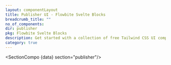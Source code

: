 ```yaml
---
layout: componentLayout
title: Publisher UI - Flowbite Svelte Blocks
breadcrumb_title: ""
no_of_components:
dir: publisher
pkg: Flowbite Svelte Blocks
description: Get started with a collection of free Tailwind CSS UI components for publishing blog posts, articles, comment sections, sidebar widgets, and more.
category: true
---
```


<script lang="ts">
  import type { PageData } from './$types';
  import SectionCompo from '../utils/Sectioncompo.svelte';
  export let data: PageData;
</script>

<SectionCompo {data} section="publisher"/>
